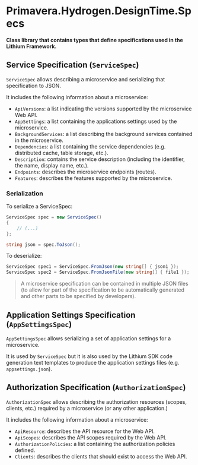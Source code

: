 # Primavera.Hydrogen.DesignTime.Specs

**Class library that contains types that define specifications used in the Lithium Framework.**

## Service Specification (`ServiceSpec`)

`ServiceSpec` allows describing a microservice and serializing that specification to JSON.

It includes the following information about a microservice:

- `ApiVersions`: a list indicating the versions supported by the microservice Web API.
- `AppSettings`: a list containing the applications settings used by the microservice.
- `BackgroundServices`: a list describing the background services contained in the microservice.
- `Dependencies`: a list containing the service dependencies (e.g. distributed cache, table storage, etc.).
- `Description`: contains the service description (including the identifier, the name, display name, etc.).
- `Endpoints`: describes the microservice endpoints (routes).
- `Features`: describes the features supported by the microservice.

### Serialization

To serialize a ServiceSpec:

```csharp
ServiceSpec spec = new ServiceSpec()
{
    // (...)
};

string json = spec.ToJson();
```

To deserialize:

```csharp
ServiceSpec spec1 = ServiceSpec.FromJson(new string[] { json1 });
ServiceSpec spec2 = ServiceSpec.FromJsonFile(new string[] { file1 });
```

> A microservice specification can be contained in multiple JSON files (to allow for part of the specification to be automatically generated and other parts to be specified by developers).

## Application Settings Specification (`AppSettingsSpec`)

`AppSettingsSpec` allows serializing a set of application settings for a microservice.

It is used by `ServiceSpec` but it is also used by the Lithium SDK code generation text templates to produce the application settings files (e.g. `appsettings.json`).

## Authorization Specification (`AuthorizationSpec`)

`AuthorizationSpec` allows describing the authorization resources (scopes, clients, etc.) required by a microservice (or any other application.)

It includes the following information about a microservice:

- `ApiResource`: describes the API resource for the Web API.
- `ApiScopes`: describes the API scopes required by the Web API.
- `AuthorizationPolicies`: a list containing the authorization policies defined.
- `Clients`: describes the clients that should exist to access the Web API.
